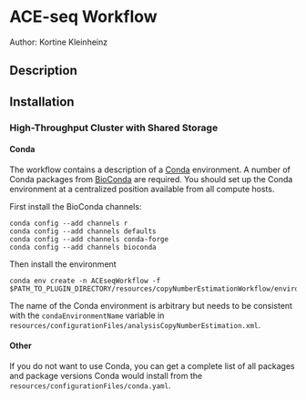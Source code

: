 # ACE-seq Workflow 

Author: Kortine Kleinheinz

## Description

## Installation

### High-Throughput Cluster with Shared Storage

#### Conda

The workflow contains a description of a [Conda](https://conda.io/docs/) environment. A number of Conda packages from [BioConda](https://bioconda.github.io/index.html) are required. You should set up the Conda environment at a centralized position available from all compute hosts. 

First install the BioConda channels:
```
conda config --add channels r
conda config --add channels defaults
conda config --add channels conda-forge
conda config --add channels bioconda
```

Then install the environment

```
conda env create -n ACEseqWorkflow -f $PATH_TO_PLUGIN_DIRECTORY/resources/copyNumberEstimationWorkflow/environments/conda.yml
```

The name of the Conda environment is arbitrary but needs to be consistent with the `condaEnvironmentName` variable in `resources/configurationFiles/analysisCopyNumberEstimation.xml`.

#### Other

If you do not want to use Conda, you can get a complete list of all packages and package versions Conda would install from the `resources/configurationFiles/conda.yaml`.

